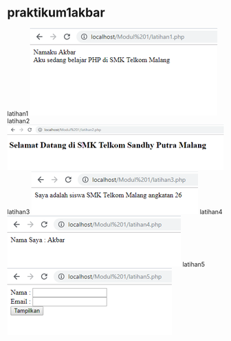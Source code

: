 # praktikum1akbar
latihan1
![alt text](https://github.com/akbarpra/praktikum1akbar/blob/master/latihan1.PNG)
latihan2
![alt text](https://github.com/akbarpra/praktikum1akbar/blob/master/latihan2.PNG)
latihan3
![alt text](https://github.com/akbarpra/praktikum1akbar/blob/master/latihan3.PNG)
latihan4
![alt text](https://github.com/akbarpra/praktikum1akbar/blob/master/latihan4.PNG)
latihan5
![alt text](https://github.com/akbarpra/praktikum1akbar/blob/master/latihan5.PNG)
